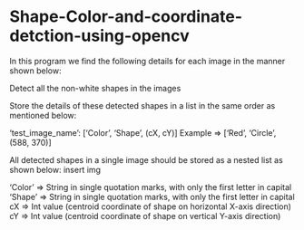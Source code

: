 # Shape-Color-and-coordinate-detction-using-opencv

In this program we find the following details for each image in the manner shown below:

Detect all the non-white shapes in the images

Store the details of these detected shapes in a list in the same order as mentioned below:

‘test_image_name’: [‘Color’, ‘Shape’, (cX, cY)]
Example => [‘Red’, ‘Circle’, (588, 370)]

All detected shapes in a single image should be stored as a nested list as shown below:
insert img

‘Color’ => String in single quotation marks, with only the first letter in capital
‘Shape’ => String in single quotation marks, with only the first letter in capital
cX => Int value (centroid coordinate of shape on horizontal X-axis direction)
cY => Int value (centroid coordinate of shape on vertical Y-axis direction)
